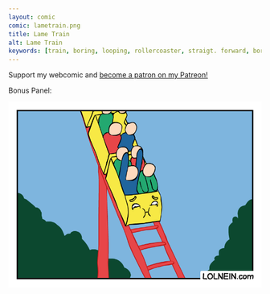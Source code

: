 ```yaml
---
layout: comic
comic: lametrain.png
title: Lame Train
alt: Lame Train
keywords: [train, boring, looping, rollercoaster, straigt. forward, bored, tracks]
---
```


Support my webcomic and [become a patron on my Patreon!](https://www.patreon.com/lolnein)

Bonus Panel:

![Lame Train Bonus Panel](/images/lametrain_bonus.png)

